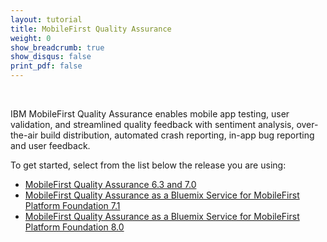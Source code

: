 ```yaml
---
layout: tutorial
title: MobileFirst Quality Assurance
weight: 0
show_breadcrumb: true
show_disqus: false
print_pdf: false
---
```

<br>
<p>IBM MobileFirst Quality Assurance enables mobile app testing, user validation, and streamlined quality feedback with sentiment analysis, over-the-air build distribution, automated crash reporting, in-app bug reporting and user feedback.</p>

To get started, select from the list below the release you are using:

* [MobileFirst Quality Assurance 6.3 and 7.0](https://www-01.ibm.com/support/knowledgecenter/SSFRDS_6.3.0/com.ibm.mqa.uau.doc/mqa630_welcome.html)
* [MobileFirst Quality Assurance as a Bluemix Service for MobileFirst Platform Foundation 7.1]({{site.baseurl}}/tutorials/en/quality-assurance/7.1/overview/)
* [MobileFirst Quality Assurance as a Bluemix Service for MobileFirst Platform Foundation 8.0]({{site.baseurl}}/tutorials/en/quality-assurance/8.0/overview/)
